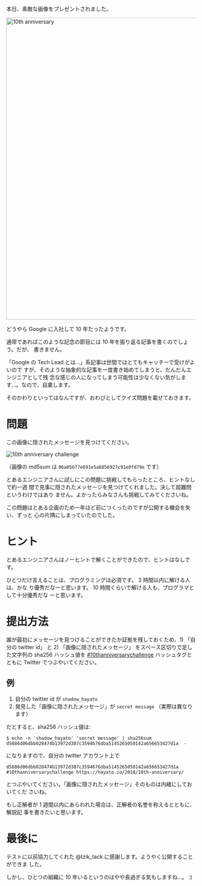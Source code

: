 <!--
title: Google にソフトウェアエンジニアとして入社して 10 年と 10 日がたちました
slug: 10th-anniversary
date: 2018-01-11
-->

本日、素敵な画像をプレゼントされました。

<img src="./google-10th-anniversary-doodle.jpg" alt="10th anniversary" style="width: 800px;"/>

どうやら Google に入社して 10 年たったようです。

通常であればこのような記念の節目には 10 年を振り返る記事を書くのでしょう。だが、
書きません。

「Google の Tech Lead とは...」系記事は世間ではとてもキャッチーで受けがよいので
すが、そのような抽象的な記事を一度書き始めてしまうと、だんだんエンジニアとして残
念な感じの人になってしまう可能性は少なくない気がします...。なので、自粛します。

そのかわりといってはなんですが、おわびとしてクイズ問題を載せておきます。

# 問題

この画像に隠されたメッセージを見つけてください。

![10th anniversary challenge](./10th-anniversary-challenge.png)

（画像の md5sum は `06a05677e691e5a6856927c91e0fd79e` です）

とあるエンジニアさんに試しにこの問題に挑戦してもらったところ、ヒントなしで約一週
間で見事に隠されたメッセージを見つけてくれました。決して超難問というわけではあり
ません。よかったらみなさんも挑戦してみてくださいね。

この問題はとある企画のため一年ほど前につくったのですが公開する機会を失い、ずっと
心の片隅にしまっていたのでした。

# ヒント

とあるエンジニアさんはノーヒントで解くことができたので、ヒントはなしです。

ひとつだけ言えることは、プログラミングは必須です。 3 時間以内に解ける人は、かな
り優秀だなーと思います。 10 時間くらいで解ける人も、プログラマとして十分優秀だな
ーと思います。

# 提出方法

誰が最初にメッセージを見つけることができたか証拠を残しておくため、1) 「自分の
twitter id」 と 2) 「画像に隠されたメッセージ」 をスペース区切りで足した文字列の
sha256 ハッシュ値を
[#10thanniversarychallenge](https://twitter.com/hashtag/10thanniversarychallenge)
ハッシュタグとともに Twitter でつぶやいてください。

## 例

1.  自分の twitter id が `shadow_hayato`
2.  発見した「画像に隠されたメッセージ」が `secret message` （実際は異なります）

だとすると、sha256 ハッシュ値は:

```shellsession
$ echo -n 'shadow_hayato' 'secret message' | sha256sum
d5886d06dbb028474b13972d387c3594676dba5145265050142a656653427d1a  -
```

になりますので、自分の twitter アカウント上で

```
d5886d06dbb028474b13972d387c3594676dba5145265050142a656653427d1a #10thanniversarychallenge https://hayato.io/2018/10th-anniversary/
```

とつぶやいてください。「画像に隠されたメッセージ」そのものは内緒にしておいてくだ
さいね。

もし正解者が 1 週間以内にあらわれた場合は、正解者の名誉を称えるとともに、解説記
事を書きたいと思います。

# 最後に

テストに以前協力してくれた @tzik_tack に感謝します。ようやく公開することができま
した。

しかし、ひとつの組織に 10 年いるというのはやや長過ぎる気もしますね...。 :)
